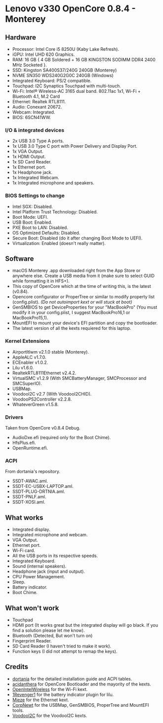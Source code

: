 # Lenovo v330 OpenCore 0.8.4 - Monterey

## Hardware

- Processor: Intel Core i5 8250U (Kaby Lake Refresh).
- iGPU: Intel UHD 620 Graphics. 
- RAM: 16 GB { 4 GB Soldered + 16 GB KINGSTON SODIMM DDR4 2400 MHz Socketed }.
- SSD: Kingston SA400S37/240G 240GB (Monterey)
- NVME SN350 WDS240G2G0C 240GB (Windows)
- Integrated Keyboard: PS/2 compatible.
- Touchpad: I2C Synaptics Touchpad with multi-touch.
- Wi-Fi: Intel® Wireless-AC 3165 dual band. 802.11ac 1x1, Wi-Fi + Bluetooth 4.1, M.2 Card
- Ethernet: Realtek RTL8111.
- Audio: Conexant 20672.
- Webcam: Integrated.
- BIOS: 6SCN41WW.

### I/O & integrated devices

 - 2x USB 3.0 Type A ports.
 - 1x USB 3.0 Type C port with Power Delivery and Display Port.
 - 1x VGA Output.
 - 1x HDMI Output.
 - 1x SD Card Reader.
 - 1x Ethernet port.
 - 1x Headphone jack.
 - 1x Integrated Webcam.
 - 1x Integrated microphone and speakers.

### BIOS Settings to change

 - Intel SGX:  Disabled.
 - Intel Platform Trust Technology: Disabled.
 - Boot Mode: UEFI.
 - USB Boot: Enabled.
 - PXE Boot to LAN: Disabled.
 - OS Optimized Defaults: Disabled.
 - Secure Boot: Disabled (do it after changing Boot Mode to UEFI).
 - Virtualization: Enabled (doesn't really matter).

## Software

 - macOS Monterey .app downloaded right from the App Store or anywhere else. Create a USB media from it (make sure to select GUID while formatting it in HFS+).
 - This copy of OpenCore which at the time of writing this, is the latest (v0.84).
 - Opencore configurator or ProperTree or similar to modify property list (config.plist). *(Do not autoimport kext or will stuck at boot)*
 - GenSMBIOS to get DeviceProperties for your "MacBookPro" (You must modify it in your config.plist, I suggest MacBookPro16,1 or MacBookPro15,1).
 - MountEFI to mount your device's EFI partition and copy the bootloader.
 - The latest version of all the kexts requiered for this laptop.

### Kernel Extensions

  - Airportltlwm v2.1.0 stable (Monterey).
  - AppleALC v1.7.0.
  - ECEnabler v1.0.2.
  - Lilu v1.6.0.
  - RealtekRTL8111Ethernet v2.4.2.
  - VirtualSMC v1.2.9 (With SMCBatteryManager, SMCProcessor and SMCSuperIO).
  - USBMap.
  - VoodooI2C v2.7 (With VoodooI2CHID).
  - VoodooPS2Controller v2.2.8.
  - WhateverGreen v1.5.8.

### Drivers
Taken from OpenCore v0.8.4 Debug.

- AudioDxe.efi (required only for the Boot Chime).
- HfsPlus.efi.
- OpenRuntime.efi.

### ACPI
From dortania's repository.

- SSDT-AWAC.aml.
- SSDT-EC-USBX-LAPTOP.aml.
- SSDT-PLUG-DRTNIA.aml.
- SSDT-PNLF.aml.
- SSDT-XOSI.aml.

## What works

 - Integrated display.
 - Integrated microphone and webcam.
 - VGA Output.
 - Ethernet port.
 - Wi-Fi card.
 - All the USB ports in its respective speeds.
 - Integrated Keyboard.
 - Sound (internal speakers).
 - Headphone jack (input and output).
 - CPU Power Management.
 - Sleep.
 - Battery indicator.
 - Boot Chime.

## What won't work
  - Touchpad 
  - HDMI port (It works great but the integrated display will go black. If you find a solution please let me know).
  - Bluetooth (Detected, But won't turn on)
  - Fingerprint Reader.
  - SD Card Reader (I haven't tried to make it work).
  - Function keys (I did not attempt to remap the keys).


## Credits

- [dortania](https://github.com/dortania) for the detailed installation guide and ACPI tables.
- [acidanthera](https://github.com/acidanthera) for OpenCore Bootloader and the mayority of the kexts.
- [OpenIntelWireless](https://github.com/OpenIntelWireless) for the Wi-Fi kext.
- [1Revenger1](https://github.com/1Revenger1) for the battery indicator plugin for lilu.
- [Mieze](https://github.com/Mieze) for the Ethernet kext.
- [CorpNewt](https://github.com/corpnewt) for the USBMap, GenSMBIOS, ProperTree and MountEFI tools.
- [VoodooI2C](https://github.com/VoodooI2C) for the VoodooI2C kexts.
